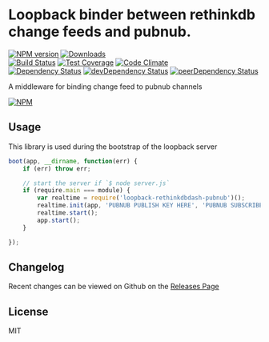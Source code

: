 # Loopback binder between rethinkdb change feeds and pubnub.

[![NPM version](https://badge.fury.io/js/loopback-rethinkdbdash-pubnub.svg)](http://badge.fury.io/js/loopback-rethinkdbdash-pubnub) [![Downloads](http://img.shields.io/npm/dm/loopback-rethinkdbdash-pubnub.svg)](http://badge.fury.io/js/loopback-rethinkdbdash-pubnub)   
[![Build Status](https://travis-ci.org/Yoobic/loopback-rethinkdbdash-pubnub.svg?branch=master)](https://travis-ci.org/Yoobic/loopback-rethinkdbdash-pubnub) [![Test Coverage](https://codeclimate.com/github/Yoobic/loopback-rethinkdbdash-pubnub/badges/coverage.svg)](https://codeclimate.com/github/Yoobic/loopback-rethinkdbdash-pubnub) [![Code Climate](https://codeclimate.com/github/Yoobic/loopback-rethinkdbdash-pubnub/badges/gpa.svg)](https://codeclimate.com/github/Yoobic/loopback-rethinkdbdash-pubnub)   
[![Dependency Status](https://david-dm.org/Yoobic/loopback-rethinkdbdash-pubnub.svg)](https://david-dm.org/Yoobic/loopback-rethinkdbdash-pubnub) [![devDependency Status](https://david-dm.org/Yoobic/loopback-rethinkdbdash-pubnub/dev-status.svg)](https://david-dm.org/Yoobic/loopback-rethinkdbdash-pubnub#info=devDependencies) [![peerDependency Status](https://david-dm.org/Yoobic/loopback-rethinkdbdash-pubnub/peer-status.svg)](https://david-dm.org/Yoobic/loopback-rethinkdbdash-pubnub#info=peerDependencies)    

A middleware for binding change feed to pubnub channels

[![NPM](https://nodei.co/npm/loopback-rethinkdbdash-pubnub.png?downloads=true&downloadRank=true&stars=true)](https://nodei.co/npm/loopback-rethinkdbdash-pubnub)

## Usage
This library is used during the bootstrap of the loopback server
```js
boot(app, __dirname, function(err) {
    if (err) throw err;

    // start the server if `$ node server.js`
    if (require.main === module) {
        var realtime = require('loopback-rethinkdbdash-pubnub')();
        realtime.init(app, 'PUBNUB PUBLISH KEY HERE', 'PUBNUB SUBSCRIBE KEY HERE');
        realtime.start();
        app.start();
    }

});
```

## Changelog

Recent changes can be viewed on Github on the [Releases Page](https://github.com/Yoobic/loopback-rethinkdbdash-pubnub/releases)

## License

MIT